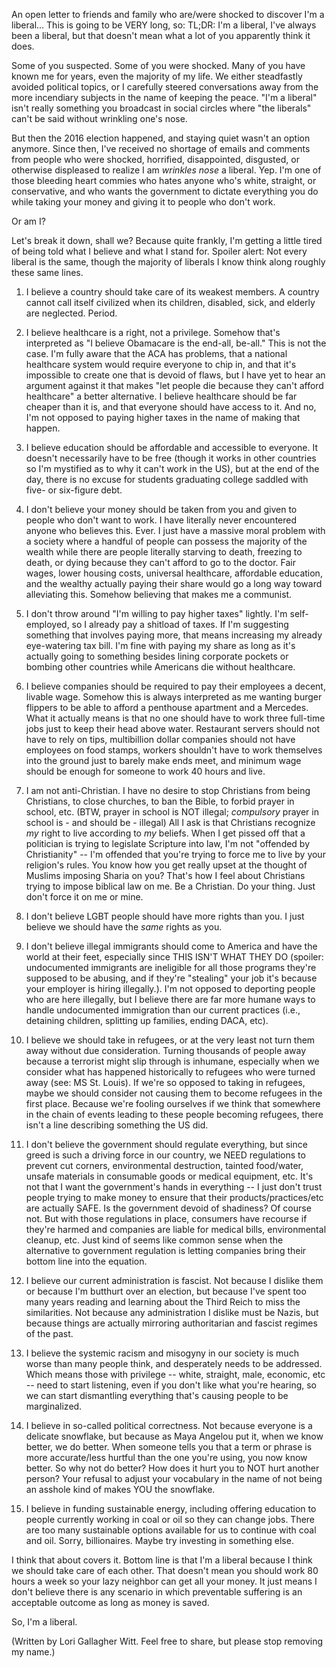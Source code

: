 An open letter to friends and family who are/were shocked to discover I'm a liberal...
This is going to be VERY long, so: TL;DR: I'm a liberal, I've always been a liberal, but that doesn't mean what a lot of you apparently think it does.

Some of you suspected. Some of you were shocked. Many of you have known me for years, even the majority of my life. We either steadfastly avoided political topics, or I carefully steered conversations away from the more incendiary subjects in the name of keeping the peace. "I'm a liberal" isn't really something you broadcast in social circles where "the liberals" can't be said without wrinkling one's nose.

But then the 2016 election happened, and staying quiet wasn't an option anymore. Since then, I've received no shortage of emails and comments from people who were shocked, horrified, disappointed, disgusted, or otherwise displeased to realize I am *wrinkles nose* a liberal. Yep. I'm one of those bleeding heart commies who hates anyone who's white, straight, or conservative, and who wants the government to dictate everything you do while taking your money and giving it to people who don't work.

Or am I?

Let's break it down, shall we? Because quite frankly, I'm getting a little tired of being told what I believe and what I stand for. Spoiler alert: Not every liberal is the same, though the majority of liberals I know think along roughly these same lines.

1. I believe a country should take care of its weakest members. A country cannot call itself civilized when its children, disabled, sick, and elderly are neglected. Period.

2. I believe healthcare is a right, not a privilege. Somehow that's interpreted as "I believe Obamacare is the end-all, be-all." This is not the case. I'm fully aware that the ACA has problems, that a national healthcare system would require everyone to chip in, and that it's impossible to create one that is devoid of flaws, but I have yet to hear an argument against it that makes "let people die because they can't afford healthcare" a better alternative. I believe healthcare should be far cheaper than it is, and that everyone should have access to it. And no, I'm not opposed to paying higher taxes in the name of making that happen.

3. I believe education should be affordable and accessible to everyone. It doesn't necessarily have to be free (though it works in other countries so I'm mystified as to why it can't work in the US), but at the end of the day, there is no excuse for students graduating college saddled with five- or six-figure debt. 

4. I don't believe your money should be taken from you and given to people who don't want to work. I have literally never encountered anyone who believes this. Ever. I just have a massive moral problem with a society where a handful of people can possess the majority of the wealth while there are people literally starving to death, freezing to death, or dying because they can't afford to go to the doctor. Fair wages, lower housing costs, universal healthcare, affordable education, and the wealthy actually paying their share would go a long way toward alleviating this. Somehow believing that makes me a communist.

5. I don't throw around "I'm willing to pay higher taxes" lightly. I'm self-employed, so I already pay a shitload of taxes. If I'm suggesting something that involves paying more, that means increasing my already eye-watering tax bill. I'm fine with paying my share as long as it's actually going to something besides lining corporate pockets or bombing other countries while Americans die without healthcare.

6. I believe companies should be required to pay their employees a decent, livable wage. Somehow this is always interpreted as me wanting burger flippers to be able to afford a penthouse apartment and a Mercedes. What it actually means is that no one should have to work three full-time jobs just to keep their head above water. Restaurant servers should not have to rely on tips, multibillion dollar companies should not have employees on food stamps, workers shouldn't have to work themselves into the ground just to barely make ends meet, and minimum wage should be enough for someone to work 40 hours and live.

7. I am not anti-Christian. I have no desire to stop Christians from being Christians, to close churches, to ban the Bible, to forbid prayer in school, etc. (BTW, prayer in school is NOT illegal; *compulsory* prayer in school is - and should be - illegal) All I ask is that Christians recognize *my* right to live according to *my* beliefs. When I get pissed off that a politician is trying to legislate Scripture into law, I'm not "offended by Christianity" -- I'm offended that you're trying to force me to live by your religion's rules. You know how you get really upset at the thought of Muslims imposing Sharia on you? That's how I feel about Christians trying to impose biblical law on me. Be a Christian. Do your thing. Just don't force it on me or mine.

8. I don't believe LGBT people should have more rights than you. I just believe we should have the *same* rights as you.

9. I don't believe illegal immigrants should come to America and have the world at their feet, especially since THIS ISN'T WHAT THEY DO (spoiler: undocumented immigrants are ineligible for all those programs they're supposed to be abusing, and if they're "stealing" your job it's because your employer is hiring illegally.). I'm not opposed to deporting people who are here illegally, but I believe there are far more humane ways to handle undocumented immigration than our current practices (i.e., detaining children, splitting up families, ending DACA, etc). 

10. I believe we should take in refugees, or at the very least not turn them away without due consideration. Turning thousands of people away because a terrorist might slip through is inhumane, especially when we consider what has happened historically to refugees who were turned away (see: MS St. Louis). If we're so opposed to taking in refugees, maybe we should consider not causing them to become refugees in the first place. Because we're fooling ourselves if we think that somewhere in the chain of events leading to these people becoming refugees, there isn't a line describing something the US did. 

11. I don't believe the government should regulate everything, but since greed is such a driving force in our country, we NEED regulations to prevent cut corners, environmental destruction, tainted food/water, unsafe materials in consumable goods or medical equipment, etc. It's not that I want the government's hands in everything -- I just don't trust people trying to make money to ensure that their products/practices/etc are actually SAFE. Is the government devoid of shadiness? Of course not. But with those regulations in place, consumers have recourse if they're harmed and companies are liable for medical bills, environmental cleanup, etc. Just kind of seems like common sense when the alternative to government regulation is letting companies bring their bottom line into the equation.

12. I believe our current administration is fascist. Not because I dislike them or because I'm butthurt over an election, but because I've spent too many years reading and learning about the Third Reich to miss the similarities. Not because any administration I dislike must be Nazis, but because things are actually mirroring authoritarian and fascist regimes of the past. 

13. I believe the systemic racism and misogyny in our society is much worse than many people think, and desperately needs to be addressed. Which means those with privilege -- white, straight, male, economic, etc -- need to start listening, even if you don't like what you're hearing, so we can start dismantling everything that's causing people to be marginalized. 

14. I believe in so-called political correctness. Not because everyone is a delicate snowflake, but because as Maya Angelou put it, when we know better, we do better. When someone tells you that a term or phrase is more accurate/less hurtful than the one you're using, you now know better. So why not do better? How does it hurt you to NOT hurt another person? Your refusal to adjust your vocabulary in the name of not being an asshole kind of makes YOU the snowflake.

15. I believe in funding sustainable energy, including offering education to people currently working in coal or oil so they can change jobs. There are too many sustainable options available for us to continue with coal and oil. Sorry, billionaires. Maybe try investing in something else.

I think that about covers it. Bottom line is that I'm a liberal because I think we should take care of each other. That doesn't mean you should work 80 hours a week so your lazy neighbor can get all your money. It just means I don't believe there is any scenario in which preventable suffering is an acceptable outcome as long as money is saved.

So, I'm a liberal. 

(Written by Lori Gallagher Witt. Feel free to share, but please stop removing my name.)